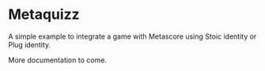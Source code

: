 # Metaquizz
A simple example to integrate a game with Metascore using Stoic identity or Plug identity.

More documentation to come.
